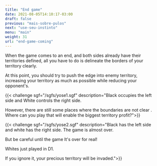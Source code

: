 ```yaml
---
title: "End game"
date: 2021-08-05T14:10:17-03:00
draft: false
previous: "mais-sobre-pulos"
next: "use-seu-instinto"
menu: "main"
weight: 31
url: "end-game-coming"
---
```

When the game comes to an end, and both sides already have their territories defined, all you have to do is delineate the borders of your territory clearly.

At this point, you should try to push the edge into enemy territory, increasing your territory as much as possible while reducing your opponent's.

{{< challenge sgf="/sgfs/yose1.sgf" description="Black occupies the left side and White controls the right side.</p><p>However, there are still some places where the boundaries are not clear . Where can you play that will enable the biggest territory profit?">}}

{{< challenge sgf="/sgfs/yose2.sgf" description="Black has the left side and white has the right side. The game is almost over.</p><p>But be careful until the game It's over for real!</p><p>Whites just played in D1.</p><p>If you ignore it, your precious territory will be invaded.">}}
